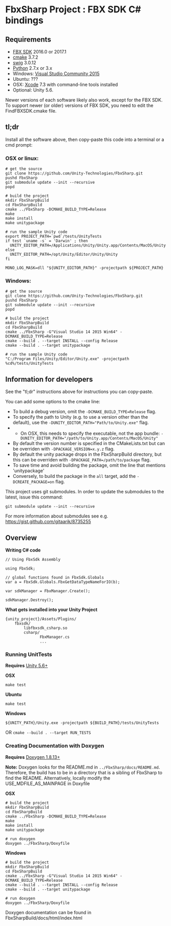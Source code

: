 # FbxSharp Project : FBX SDK C# bindings

## Requirements

* [FBX SDK](http://www.autodesk.com/products/fbx/overview) 2016.0 or 2017.1
* [cmake](https://cmake.org/download/) 3.7.2
* [swig](http://www.swig.org/download.html) 3.0.12
* [Python](https://www.python.org/downloads/) 2.7.x or 3.x
* Windows: [Visual Studio Community 2015](https://www.visualstudio.com/downloads/)
* Ubuntu: ???
* OSX: [Xcode](https://developer.apple.com/xcode/features/) 7.3 with command-line tools installed
* Optional: Unity 5.6.

Newer versions of each software likely also work, except for the FBX SDK. To support newer (or older) versions of FBX SDK, you need to edit the FindFBXSDK.cmake file.

## tl;dr

Install all the software above, then copy-paste this code into a terminal or a cmd prompt:

### OSX or linux:
```
# get the source
git clone https://github.com/Unity-Technologies/FbxSharp.git
pushd FbxSharp
git submodule update --init --recursive
popd

# build the project
mkdir FbxSharpBuild
cd FbxSharpBuild
cmake ../FbxSharp -DCMAKE_BUILD_TYPE=Release
make
make install
make unitypackage

# run the sample Unity code
export PROJECT_PATH=`pwd`/tests/UnityTests
if test `uname -s` = 'Darwin' ; then
  UNITY_EDITOR_PATH=/Applications/Unity/Unity.app/Contents/MacOS/Unity
else
  UNITY_EDITOR_PATH=/opt/Unity/Editor/Unity/Unity
fi

MONO_LOG_MASK=dll "${UNITY_EDITOR_PATH}" -projectpath ${PROJECT_PATH}
```

### Windows:

```
# get the source
git clone https://github.com/Unity-Technologies/FbxSharp.git
pushd FbxSharp
git submodule update --init --recursive
popd

# build the project
mkdir FbxSharpBuild
cd FbxSharpBuild
cmake ../FbxSharp -G"Visual Studio 14 2015 Win64" -DCMAKE_BUILD_TYPE=Release
cmake --build . --target INSTALL --config Release
cmake --build . --target unitypackage

# run the sample Unity code
"C:/Program Files/Unity/Editor/Unity.exe" -projectpath %cd%/tests/UnityTests
```

## Information for developers

See the "tl;dr" instructions above for instructions you can copy-paste.

You can add some options to the cmake line:
* To build a debug version, omit the `-DCMAKE_BUILD_TYPE=Release` flag.
* To specify the path to Unity (e.g. to use a version other than the default), use the `-DUNITY_EDITOR_PATH="Path/to/Unity.exe"` flag.
* * On OSX, this needs to specify the executable, not the app bundle: `-DUNITY_EDITOR_PATH="/path/to/Unity.app/Contents/MacOS/Unity"`
* By default the version number is specified in the CMakeLists.txt but can be overriden with `-DPACKAGE_VERSION=x.y.z` flag.
* By default the unity package drops in the FbxSharpBuild directory, but this can be overriden with `-DPACKAGE_PATH=/path/to/package` flag.
* To save time and avoid building the package, omit the line that mentions 'unitypackage'
* Conversely, to build the package in the `all` target, add the `-DCREATE_PACKAGE=on` flag.

This project uses git submodules. In order to update the submodules to the latest, issue this command:
```
git submodule update --init --recursive
```
For more information about submodules see e.g. https://gist.github.com/gitaarik/8735255

## Overview

**Writing C# code**
```
// Using FbxSdk Assembly

using FbxSdk;

// global functions found in FbxSdk.Globals
var a = FbxSdk.Globals.FbxGetDataTypeNameForIO(b);

var sdkManager = FbxManager.Create();

sdkManager.Destroy();
```

**What gets installed into your Unity Project**
```
{unity_project}/Assets/Plugins/
    fbxsdk/
        libfbxsdk_csharp.so
        csharp/
               FbxManager.cs
               ...
```

### Running UnitTests

**Requires** [Unity 5.6+](https://store.unity.com/)

**OSX**
```
make test
```

**Ubuntu**

```
make test
```

**Windows**

```
${UNITY_PATH}/Unity.exe -projectpath ${BUILD_PATH}/tests/UnityTests
```

OR ```cmake --build . --target RUN_TESTS```

### Creating Documentation with Doxygen

**Requires** [Doxygen 1.8.13+](http://www.stack.nl/~dimitri/doxygen/download.html)

**Note:** Doxygen looks for the README.md in ```../FbxSharp/docs/README.md```. Therefore, the build has to
be in a directory that is a sibling of FbxSharp to find the README. Alternatively, locally modify the USE_MDFILE_AS_MAINPAGE in Doxyfile

**OSX**

```
# build the project
mkdir FbxSharpBuild
cd FbxSharpBuild
cmake ../FbxSharp -DCMAKE_BUILD_TYPE=Release
make
make install
make unitypackage

# run doxygen
doxygen ../FbxSharp/Doxyfile
```

**Windows**

```
# build the project
mkdir FbxSharpBuild
cd FbxSharpBuild
cmake ../FbxSharp -G"Visual Studio 14 2015 Win64" -DCMAKE_BUILD_TYPE=Release
cmake --build . --target INSTALL --config Release
cmake --build . --target unitypackage

# run doxygen
doxygen ../FbxSharp/Doxyfile
```

Doxygen documentation can be found in FbxSharpBuild/docs/html/index.html